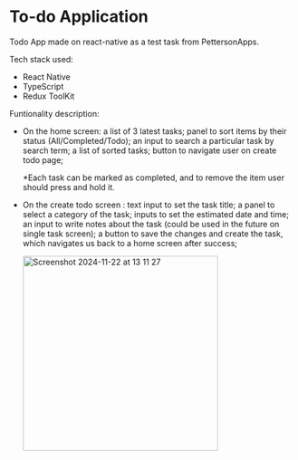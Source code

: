 # To-do Application
Todo App made on react-native as a test task from PettersonApps.

Tech stack used: 
- React Native
- TypeScript
- Redux ToolKit

Funtionality description:
- On the home screen:
  a list of 3 latest tasks;
  panel to sort items by their status (All/Completed/Todo);
  an input to search a particular task by search term;
  a list of sorted tasks;
  button to navigate user on create todo page;

  *Each task can be marked as completed, and to remove the item user should press and hold it.

- On the create todo screen :
  text input to set the task title;
  a panel to select a category of the task;
  inputs to set the estimated date and time;
  an input to write notes about the task (could be used in the future on single task screen);
  a button to save the changes and create the task, which navigates us back to a home screen after success;

  <img width="344" alt="Screenshot 2024-11-22 at 13 11 27" src="https://github.com/user-attachments/assets/39d9233e-9fab-4393-9b6c-9d45e4b74702">
